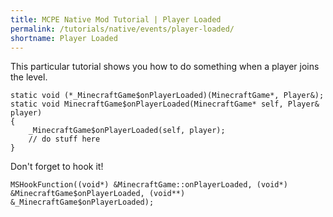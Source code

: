 ```yaml
---
title: MCPE Native Mod Tutorial | Player Loaded
permalink: /tutorials/native/events/player-loaded/
shortname: Player Loaded
---
```

This particular tutorial shows you how to do something when a player joins the level.

```
static void (*_MinecraftGame$onPlayerLoaded)(MinecraftGame*, Player&);
static void MinecraftGame$onPlayerLoaded(MinecraftGame* self, Player& player)
{
	_MinecraftGame$onPlayerLoaded(self, player);
	// do stuff here
}
```

Don't forget to hook it!

```
MSHookFunction((void*) &MinecraftGame::onPlayerLoaded, (void*) &MinecraftGame$onPlayerLoaded, (void**) &_MinecraftGame$onPlayerLoaded);
```
